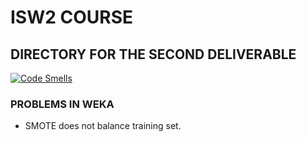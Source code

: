 
# ISW2 COURSE
## DIRECTORY FOR THE SECOND DELIVERABLE 

[![Code Smells](https://sonarcloud.io/api/project_badges/measure?project=matt-marman_isw2_deliverable_2&metric=code_smells)](https://sonarcloud.io/dashboard?id=matt-marman_isw2_deliverable_2)

### PROBLEMS IN WEKA
- SMOTE does not balance training set.
